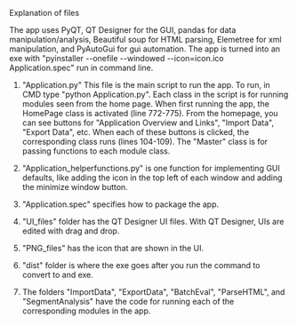 Explanation of files

The app uses PyQT, QT Designer for the GUI, pandas for data manipulation/analysis, Beautiful soup for HTML parsing, Elemetree for xml manipulation, and PyAutoGui for gui automation.
The app is turned into an exe with "pyinstaller --onefile --windowed --icon=icon.ico Application.spec" run in command line.

1. "Application.py"
	This file is the main script to run the app. To run, in CMD type "python Application.py".
	Each class in the script is for running modules seen from the home page. When first running the app, the HomePage class is activated (line 772-775). From the homepage, you can see 
buttons for "Application Overview and Links", "Import Data", "Export Data", etc. When each of these buttons is clicked, the corresponding class runs (lines 104-109).
	The "Master" class is for passing functions to each module class.

2. "Application_helperfunctions.py" is one function for implementing GUI defaults, like adding the icon in the top left of each window and adding the minimize window button.

3. "Application.spec" specifies how to package the app. 

4. "UI_files" folder has the QT Designer UI files. With QT Designer, UIs are edited with drag and drop.

5. "PNG_files" has the icon that are shown in the UI.

6. "dist" folder is where the exe goes after you run the command to convert to and exe.

7. The folders "ImportData", "ExportData", "BatchEval", "ParseHTML", and "SegmentAnalysis" have the code for running each of the corresponding modules in the app.